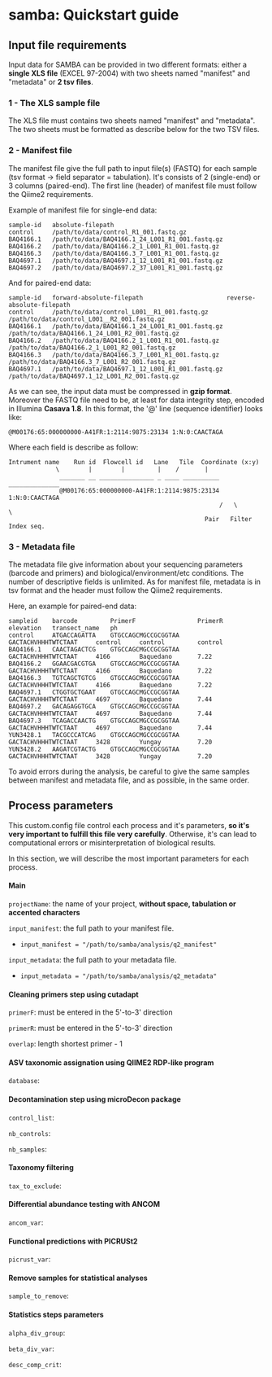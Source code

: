 # samba: Quickstart guide

## Input file requirements

Input data for SAMBA can be provided in two different formats: either a **single XLS file** (EXCEL 97-2004) with two sheets named "manifest" and "metadata" or **2 tsv files**.

### 1 - The XLS sample file

The XLS file must contains two sheets named "manifest" and "metadata". The two sheets must be formatted as describe below for the two TSV files.
 
### 2 - Manifest file

The manifest file give the full path to input file(s) (FASTQ) for each sample (tsv format -> field separator = tabulation). It's consists of 2 (single-end) or 3 columns (paired-end).  The first line (header) of manifest file must follow the Qiime2 requirements.

Example of manifest file for single-end data:
```
sample-id   absolute-filepath
control     /path/to/data/control_R1_001.fastq.gz
BAQ4166.1   /path/to/data/BAQ4166.1_24_L001_R1_001.fastq.gz
BAQ4166.2   /path/to/data/BAQ4166.2_1_L001_R1_001.fastq.gz
BAQ4166.3   /path/to/data/BAQ4166.3_7_L001_R1_001.fastq.gz
BAQ4697.1   /path/to/data/BAQ4697.1_12_L001_R1_001.fastq.gz
BAQ4697.2   /path/to/data/BAQ4697.2_37_L001_R1_001.fastq.gz
```

And for paired-end data:
```
sample-id   forward-absolute-filepath                       reverse-absolute-filepath
control     /path/to/data/control_L001__R1_001.fastq.gz     /path/to/data/control_L001__R2_001.fastq.gz
BAQ4166.1   /path/to/data/BAQ4166.1_24_L001_R1_001.fastq.gz /path/to/data/BAQ4166.1_24_L001_R2_001.fastq.gz
BAQ4166.2   /path/to/data/BAQ4166.2_1_L001_R1_001.fastq.gz  /path/to/data/BAQ4166.2_1_L001_R2_001.fastq.gz
BAQ4166.3   /path/to/data/BAQ4166.3_7_L001_R1_001.fastq.gz  /path/to/data/BAQ4166.3_7_L001_R2_001.fastq.gz
BAQ4697.1   /path/to/data/BAQ4697.1_12_L001_R1_001.fastq.gz /path/to/data/BAQ4697.1_12_L001_R2_001.fastq.gz
```

As we can see, the input data must be compressed in **gzip format**. Moreover the FASTQ file need to be, at least for data integrity step, encoded in Illumina **Casava 1.8**. In this format, the '@' line (sequence identifier) looks like:
```
@M00176:65:000000000-A41FR:1:2114:9875:23134 1:N:0:CAACTAGA
```
Where each field is describe as follow:
```
Intrument name    Run id  Flowcell id   Lane   Tile  Coordinate (x:y)
             \        |        |         |    /       | 
              _______ __ _______________ _ ____ __________ ______________
              @M00176:65:000000000-A41FR:1:2114:9875:23134 1:N:0:CAACTAGA
                                                          /   \         \
                                                      Pair   Filter   Index seq.
```

### 3 - Metadata file
The metadata file give information about your sequencing parameters (barcode and primers) and biological/environment/etc conditions. The number of descriptive fields is unlimited. As for manifest file, metadata is in tsv format and the header must follow the Qiime2 requirements.

Here, an example for paired-end data:

```
sampleid    barcode         PrimerF                 PrimerR                 elevation   transect_name   ph
control     ATGACCAGATTA    GTGCCAGCMGCCGCGGTAA     GACTACHVHHHTWTCTAAT     control     control         control
BAQ4166.1   CAACTAGACTCG    GTGCCAGCMGCCGCGGTAA     GACTACHVHHHTWTCTAAT     4166        Baquedano       7.22
BAQ4166.2   GGAACGACGTGA    GTGCCAGCMGCCGCGGTAA     GACTACHVHHHTWTCTAAT     4166        Baquedano       7.22
BAQ4166.3   TGTCAGCTGTCG    GTGCCAGCMGCCGCGGTAA     GACTACHVHHHTWTCTAAT     4166        Baquedano       7.22
BAQ4697.1   CTGGTGCTGAAT    GTGCCAGCMGCCGCGGTAA     GACTACHVHHHTWTCTAAT     4697        Baquedano       7.44
BAQ4697.2   GACAGAGGTGCA    GTGCCAGCMGCCGCGGTAA     GACTACHVHHHTWTCTAAT     4697        Baquedano       7.44
BAQ4697.3   TCAGACCAACTG    GTGCCAGCMGCCGCGGTAA     GACTACHVHHHTWTCTAAT     4697        Baquedano       7.44
YUN3428.1   TACGCCCATCAG    GTGCCAGCMGCCGCGGTAA     GACTACHVHHHTWTCTAAT     3428        Yungay          7.20
YUN3428.2   AAGATCGTACTG    GTGCCAGCMGCCGCGGTAA     GACTACHVHHHTWTCTAAT     3428        Yungay          7.20
```

To avoid errors during the analysis, be careful to give the same samples between manifest and metadata file, and as possible, in the same order.

## Process parameters
This custom.config file control each process and it's parameters, **so it's very important to fulfill this file very carefully**. Otherwise, it's can lead to computational errors or misinterpretation of biological results.

In this section, we will describe the most important parameters for each process.

#### Main
```projectName```: the name of your project, **without space, tabulation or accented characters**

```input_manifest```: the full path to your manifest file. 

- ```input_manifest = "/path/to/samba/analysis/q2_manifest"```

```input_metadata```: the full path to your metadata file.
- ```input_metadata = "/path/to/samba/analysis/q2_metadata"```

#### Cleaning primers step using cutadapt
```primerF```: must be entered in the 5'-to-3' direction

```primerR```: must be entered in the 5'-to-3' direction

```overlap```: length shortest primer - 1

#### ASV taxonomic assignation using QIIME2 RDP-like program
```database```:

#### Decontamination step using microDecon package
```control_list```:

```nb_controls```:

```nb_samples```:

#### Taxonomy filtering
```tax_to_exclude```:

#### Differential abundance testing with ANCOM
```ancom_var```: 

#### Functional predictions with PICRUSt2
```picrust_var```: 

#### Remove samples for statistical analyses
```sample_to_remove```:

#### Statistics steps parameters
```alpha_div_group```: 

```beta_div_var```:
 
```desc_comp_crit```: 
